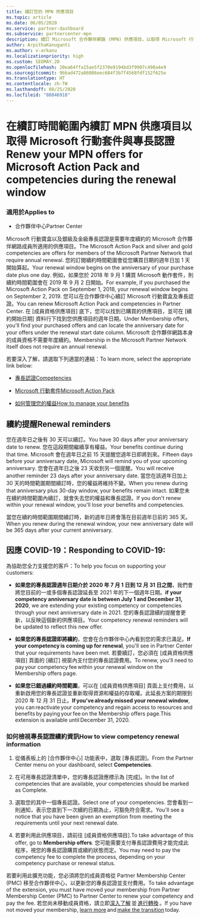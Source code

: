 ```yaml
---
title: 續訂您的 MPN 供應項目
ms.topic: article
ms.date: 06/05/2020
ms.service: partner-dashboard
ms.subservice: partnercenter-mpn
description: 續訂 Microsoft 合作夥伴網路 (MPN) 供應項目，以取得 Microsoft 行動套件與專長認證。續訂時間開始於購買日期的週年日加一天。
author: ArpithaKanuganti
ms.author: v-arkanu
ms.localizationpriority: high
ms.custom: SEOMAY.20
ms.openlocfilehash: 20ea64ffa15ae5f2370e9194bd3f9907c498a4e9
ms.sourcegitcommit: 9bbad472a86086eec684f3b7f4568fdf152f625e
ms.translationtype: HT
ms.contentlocale: zh-TW
ms.lasthandoff: 08/25/2020
ms.locfileid: "88846918"
---
```

# <a name="renew-your-mpn-offers-for-microsoft-action-pack-and-competencies-during-the-renewal-window"></a><span data-ttu-id="31406-103">在續訂時間範圍內續訂 MPN 供應項目以取得 Microsoft 行動套件與專長認證</span><span class="sxs-lookup"><span data-stu-id="31406-103">Renew your MPN offers for Microsoft Action Pack and competencies during the renewal window</span></span>

### <a name="applies-to"></a><span data-ttu-id="31406-104">適用於</span><span class="sxs-lookup"><span data-stu-id="31406-104">Applies to</span></span>

- <span data-ttu-id="31406-105">合作夥伴中心</span><span class="sxs-lookup"><span data-stu-id="31406-105">Partner Center</span></span>

<span data-ttu-id="31406-106">Microsoft 行動寶盒以及銀級及金級專長認證是需要年度續約的 Microsoft 合作夥伴網路成員所適用的供應項目。</span><span class="sxs-lookup"><span data-stu-id="31406-106">The Microsoft Action Pack and silver and gold competencies are offers for members of the Microsoft Partner Network that require annual renewal.</span></span> <span data-ttu-id="31406-107">您的訂閱續約時間範圍會從您購買日期的週年日加 1 天開始算起。</span><span class="sxs-lookup"><span data-stu-id="31406-107">Your renewal window begins on the anniversary of your purchase date plus one day.</span></span> <span data-ttu-id="31406-108">例如，如果您於 2018 年 9 月 1 購買 Microsoft 動作套件，則續約時間範圍會在 2019 年 9 月 2 日開始。</span><span class="sxs-lookup"><span data-stu-id="31406-108">For example, if you purchased the Microsoft Action Pack on September 1, 2018, your renewal window begins on September 2, 2019.</span></span> <span data-ttu-id="31406-109">您可以在合作夥伴中心續訂 Microsoft 行動寶盒及專長認證。</span><span class="sxs-lookup"><span data-stu-id="31406-109">You can renew Microsoft Action Pack and competencies in Partner Center.</span></span> <span data-ttu-id="31406-110">在 [成員資格供應項目] 底下，您可以找到已購買的供應項目，並可在 [續約開始日期] 資料行下找到您供應項目的週年日期。</span><span class="sxs-lookup"><span data-stu-id="31406-110">Under Membership offers, you'll find your purchased offers and can locate the anniversary date for your offers under the renewal start date column.</span></span> <span data-ttu-id="31406-111">Microsoft 合作夥伴網路本身的成員資格不需要年度續約。</span><span class="sxs-lookup"><span data-stu-id="31406-111">Membership in the Microsoft Partner Network itself does not require an annual renewal.</span></span> 

<span data-ttu-id="31406-112">若要深入了解，請選取下列適當的連結：</span><span class="sxs-lookup"><span data-stu-id="31406-112">To learn more, select the appropriate link below:</span></span> 

- [<span data-ttu-id="31406-113">專長認證</span><span class="sxs-lookup"><span data-stu-id="31406-113">Competencies</span></span>](learn-about-competencies.md)

- [<span data-ttu-id="31406-114">Microsoft 行動套件</span><span class="sxs-lookup"><span data-stu-id="31406-114">Microsoft Action Pack</span></span>](mpn-get-action-pack.md)

- [<span data-ttu-id="31406-115">如何管理您的權益</span><span class="sxs-lookup"><span data-stu-id="31406-115">How to manage your benefits</span></span>](manage-your-partner-network-benefits.md)

## <a name="renewal-reminders"></a><span data-ttu-id="31406-116">續約提醒</span><span class="sxs-lookup"><span data-stu-id="31406-116">Renewal reminders</span></span> 

<span data-ttu-id="31406-117">您在週年日之後有 30 天可以續訂。</span><span class="sxs-lookup"><span data-stu-id="31406-117">You have 30 days after your anniversary date to renew.</span></span> <span data-ttu-id="31406-118">您在這段期間繼續享有權益。</span><span class="sxs-lookup"><span data-stu-id="31406-118">Your benefits continue during that time.</span></span> <span data-ttu-id="31406-119">Microsoft 會在週年日之前 15 天提醒您週年日即將到來。</span><span class="sxs-lookup"><span data-stu-id="31406-119">Fifteen days before your anniversary date, Microsoft will remind you of your upcoming anniversary.</span></span> <span data-ttu-id="31406-120">您會在週年日之後 23 天收到另一個提醒。</span><span class="sxs-lookup"><span data-stu-id="31406-120">You will receive another reminder 23 days after your anniversary date.</span></span> <span data-ttu-id="31406-121">當您在該週年日加上 30 天的時間範圍期間續訂時，您的權益將維持不變。</span><span class="sxs-lookup"><span data-stu-id="31406-121">When you renew during that anniversary plus 30-day window, your benefits remain intact.</span></span> <span data-ttu-id="31406-122">如果您未在續約時間範圍內續訂，就會失去您的權益和專長認證。</span><span class="sxs-lookup"><span data-stu-id="31406-122">If you don't renew within your renewal window, you'll lose your benefits and competencies.</span></span>

<span data-ttu-id="31406-123">當您在續約時間範圍期間續訂時，新的週年日將會落在目前週年日前的 365 天。</span><span class="sxs-lookup"><span data-stu-id="31406-123">When you renew during the renewal window, your new anniversary date will be 365 days after your current anniversary.</span></span>

## <a name="responding-to-covid-19"></a><span data-ttu-id="31406-124">因應 COVID-19：</span><span class="sxs-lookup"><span data-stu-id="31406-124">Responding to COVID-19:</span></span>

<span data-ttu-id="31406-125">為協助您全力支援您的客戶：</span><span class="sxs-lookup"><span data-stu-id="31406-125">To help you focus on supporting your customers:</span></span> 

- <span data-ttu-id="31406-126">**如果您的專長認證週年日期介於 2020 年 7 月 1 日到 12 月 31 日之間**，我們會將您目前的一或多個專長認證延長至 2021 年的下一個週年日期。</span><span class="sxs-lookup"><span data-stu-id="31406-126">**if your competency anniversary date is between July 1 and December 31, 2020**, we are extending your existing competency or competencies through your next anniversary date in 2021.</span></span> <span data-ttu-id="31406-127">您的專長認證續約提醒會更新，以反映這個新的供應項目。</span><span class="sxs-lookup"><span data-stu-id="31406-127">Your competency renewal reminders will be updated to reflect this new offer.</span></span> 

- <span data-ttu-id="31406-128">**如果您的專長認證即將續約**，您會在合作夥伴中心內看到您的需求已滿足。</span><span class="sxs-lookup"><span data-stu-id="31406-128">**If your competency is coming up for renewal**, you'll see in Partner Center that your requirements have been met.</span></span> <span data-ttu-id="31406-129">若要續訂，您必須在 [成員資格供應項目] 頁面的 [續訂] 視窗內支付您的專長認證費用。</span><span class="sxs-lookup"><span data-stu-id="31406-129">To renew, you'll need to pay your competency fee within your renewal window on the Membership offers page.</span></span> 

- <span data-ttu-id="31406-130">**如果您已錯過續約時間範圍**，可以在 [成員資格供應項目] 頁面上支付費用，以重新啟用您的專長認證並重新取得資源和權益的存取權。此延長方案的期限到 2020 年 12 月 31 日止。</span><span class="sxs-lookup"><span data-stu-id="31406-130">**If you've already missed your renewal window**, you can reactivate your competency and regain access to resources and benefits by paying your fee on the Membership offers page.This extension is available until December 31, 2020.</span></span>

### <a name="how-to-view-competency-renewal-information"></a><span data-ttu-id="31406-131">如何檢視專長認證續約資訊</span><span class="sxs-lookup"><span data-stu-id="31406-131">How to view competency renewal information</span></span>

1. <span data-ttu-id="31406-132">從儀表板上的 [合作夥伴中心] 功能表中，選取 [專長認證]。</span><span class="sxs-lookup"><span data-stu-id="31406-132">From the Partner Center menu on your dashboard, select **Competencies**.</span></span>  

2. <span data-ttu-id="31406-133">在可用專長認證清單中，您的專長認證應標示為 [完成]。</span><span class="sxs-lookup"><span data-stu-id="31406-133">In the list of competencies that are available, your competencies should be marked as Complete.</span></span>  

3. <span data-ttu-id="31406-134">選取您的其中一個專長認證。</span><span class="sxs-lookup"><span data-stu-id="31406-134">Select one of your competencies.</span></span> <span data-ttu-id="31406-135">您會看到一則通知，表示您直到下一次續約日期為止，可豁免符合需求。</span><span class="sxs-lookup"><span data-stu-id="31406-135">You'll see a notice that you have been given an exemption from meeting the requirements until your next renewal date.</span></span>

4. <span data-ttu-id="31406-136">若要利用此供應項目，請前往 [成員資格供應項目].</span><span class="sxs-lookup"><span data-stu-id="31406-136">To take advantage of this offer, go to **Membership offers**.</span></span> <span data-ttu-id="31406-137">您可能需要支付專長認證費用才能完成此程序，視您的專長認證購買或續約狀態而定。</span><span class="sxs-lookup"><span data-stu-id="31406-137">You may need to pay the competency fee to complete the process, depending on your competency purchase or renewal status.</span></span> 

<span data-ttu-id="31406-138">若要利用此擴充功能，您必須將您的成員資格從 Partner Membership Center (PMC) 移至合作夥伴中心，以更新您的專長認證並支付費用。</span><span class="sxs-lookup"><span data-stu-id="31406-138">To take advantage of the extension, you must have moved your membership from Partner Membership Center (PMC) to Partner Center to renew your competency and pay the fee.</span></span> <span data-ttu-id="31406-139">若您尚未移動成員資格，請立即[深入了解](prepare-pmc-pc-migration.md) 並 [進行轉換](https://partners.microsoft.com/partnerprogram/Welcome.aspx) 。</span><span class="sxs-lookup"><span data-stu-id="31406-139">If you have not moved your membership, [learn more](prepare-pmc-pc-migration.md) and [make the transition](https://partners.microsoft.com/partnerprogram/Welcome.aspx) today.</span></span>  

